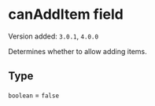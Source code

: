 # canAddItem field

Version added: `3.0.1`, `4.0.0`

Determines whether to allow adding items.

## Type

`boolean` = `false`
